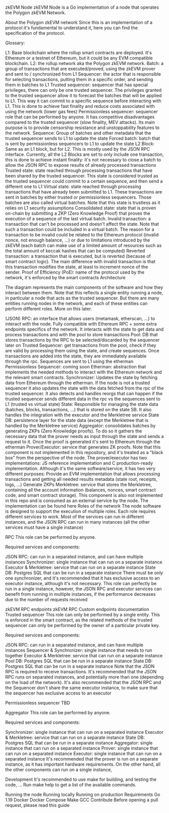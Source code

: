 zkEVM Node
zkEVM Node is a Go implementation of a node that operates the Polygon zkEVM Network.

About the Polygon zkEVM network
Since this is an implementation of a protocol it's fundamental to understand it, here you can find the specification of the protocol.

Glossary:

L1: Base blockchain where the rollup smart contracts are deployed. It's Ethereum or a testnet of Ethereum, but it could be any EVM compatible blockchain.
L2: the rollup network aka the Polygon zkEVM network.
Batch: a group of transactions that are executed/proved, using the zkEVM prover and sent to / synchronized from L1
Sequencer: the actor that is responsible for selecting transactions, putting them in a specific order, and sending them in batches to L1
Trusted sequencer: sequencer that has special privileges, there can only be one trusted sequencer. The privileges granted to the trusted sequencer allow it to forecast the batches that will be applied to L1. This way it can commit to a specific sequence before interacting with L1. This is done to achieve fast finality and reduce costs associated with using the network (lower gas fees)
Permissionless sequencer: sequencer role that can be performed by anyone. It has competitive disadvantages compared to the trusted sequencer (slow finality, MEV attacks). Its main purpose is to provide censorship resistance and unstoppability features to the network.
Sequence: Group of batches and other metadata that the trusted sequencer sends to L1 to update the state
Forced batch: batch that is sent by permissionless sequencers to L1 to update the state
L2 Block: Same as an L1 block, but for L2. This is mostly used by the JSON RPC interface. Currently, all the L2 Blocks are set to only include one transaction, this is done to achieve instant finality: it's not necessary to close a batch to allow the JSON RPC to expose results of already processed transactions
Trusted state: state reached through processing transactions that have been shared by the trusted sequencer. This state is considered trusted as the trusted sequencer could commit to a certain sequence, and then send a different one to L1
Virtual state: state reached through processing transactions that have already been submitted to L1. These transactions are sent in batches by either trusted or permissionless sequencers. Those batches are also called virtual batches. Note that this state is trustless as it relies on L1 security assumptions
Consolidated state: state that is proven on-chain by submitting a ZKP (Zero Knowledge Proof) that proves the execution of a sequence of the last virtual batch.
Invalid transaction: a transaction that can't be processed and doesn't affect the state. Note that such a transaction could be included in a virtual batch. The reason for a transaction to be invalid could be related to the Ethereum protocol (invalid nonce, not enough balance, ...) or due to limitations introduced by the zkEVM (each batch can make use of a limited amount of resources such as the total amount of keccak hashes that can be computed)
Reverted transaction: a transaction that is executed, but is reverted (because of smart contract logic). The main difference with invalid transaction is that this transaction modifies the state, at least to increment nonce of the sender.
Proof of Efficiency (PoE): name of the protocol used by the network, it's enforced by the smart contracts
Architecture


The diagram represents the main components of the software and how they interact between them. Note that this reflects a single entity running a node, in particular a node that acts as the trusted sequencer. But there are many entities running nodes in the network, and each of these entities can perform different roles. More on this later.

(JSON) RPC: an interface that allows users (metamask, etherscan, ...) to interact with the node. Fully compatible with Ethereum RPC + some extra endpoints specifics of the network. It interacts with the state to get data and process transactions and with the pool to store transactions
Pool: DB that stores transactions by the RPC to be selected/discarded by the sequencer later on
Trusted Sequencer: get transactions from the pool, check if they are valid by processing them using the state, and create sequences. Once transactions are added into the state, they are immediately available through the rpc. Sequences are sent to L1 using the etherman
Permissionless Sequencer: coming soon
Etherman: abstraction that implements the needed methods to interact with the Ethereum network and the relevant smart contracts.
Synchronizer: Updates the state by fetching data from Ethereum through the etherman. If the node is not a trusted sequencer it also updates the state with the data fetched from the rpc of the trusted sequencer. It also detects and handles reorgs that can happen if the trusted sequencer sends different data in the rpc vs the sequences sent to L1 (trusted vs virtual state)
State: Responsible for managing the state data (batches, blocks, transactions, ...) that is stored on the state SB. It also handles the integration with the executor and the Merkletree service
State DB: persistence layer for the state data (except the Merkletree that is handled by the Merkletree service)
Aggregator: consolidates batches by generating ZKPs (Zero Knowledge proofs). To do so it gathers the necessary data that the prover needs as input through the state and sends a request to it. Once the proof is generated it's sent to Ethereum through the etherman
Prover/Executor: service that generates ZK proofs. Note that this component is not implemented in this repository, and it's treated as a "black box" from the perspective of the node. The prover/executor has two implementations: JS reference implementation and C production-ready implementation. Although it's the same software/service, it has two very different purposes:
Provide an EVM implementation that allows processing transactions and getting all needed results metadata (state root, receipts, logs, ...)
Generate ZKPs
Merkletree: service that stores the Merkletree, containing all the account information (balances, nonces, smart contract code, and smart contract storage). This component is also not implemented in this repo and is consumed as an external service by the node. The implementation can be found here
Roles of the network
The node software is designed to support the execution of multiple roles. Each role requires different services to work. Most of the services can run in different instances, and the JSON RPC can run in many instances (all the other services must have a single instance)

RPC
This role can be performed by anyone.

Required services and components:

JSON RPC: can run in a separated instance, and can have multiple instances
Synchronizer: single instance that can run on a separate instance
Executor & Merkletree: service that can run on a separate instance
State DB: Postgres SQL that can be run in a separate instance
There must be only one synchronizer, and it's recommended that it has exclusive access to an executor instance, although it's not necessary. This role can perfectly be run in a single instance, however, the JSON RPC and executor services can benefit from running in multiple instances, if the performance decreases due to the number of requests received

zkEVM RPC endpoints
zkEVM RPC Custom endpoints documentation
Trusted sequencer
This role can only be performed by a single entity. This is enforced in the smart contract, as the related methods of the trusted sequencer can only be performed by the owner of a particular private key.

Required services and components:

JSON RPC: can run in a separated instance, and can have multiple instances
Sequencer & Synchronizer: single instance that needs to run together
Executor & Merkletree: service that can run on a separate instance
Pool DB: Postgres SQL that can be run in a separate instance
State DB: Postgres SQL that can be run in a separate instance
Note that the JSON RPC is required to receive transactions. It's recommended that the JSON RPC runs on separated instances, and potentially more than one (depending on the load of the network). It's also recommended that the JSON RPC and the Sequencer don't share the same executor instance, to make sure that the sequencer has exclusive access to an executor

Permissionless sequencer
TBD

Aggregator
This role can be performed by anyone.

Required services and components:

Synchronizer: single instance that can run on a separated instance
Executor & Merkletree: service that can run on a separate instance
State DB: Postgres SQL that can be run in a separate instance
Aggregator: single instance that can run on a separated instance
Prover: single instance that can run on a separated instance
Executor: single instance that can run on a separated instance
It's recommended that the prover is run on a separate instance, as it has important hardware requirements. On the other hand, all the other components can run on a single instance,

Development
It's recommended to use make for building, and testing the code, ... Run make help to get a list of the available commands.

Running the node
Running locally
Running on production
Requirements
Go 1.19
Docker
Docker Compose
Make
GCC
Contribute
Before opening a pull request, please read this guide
